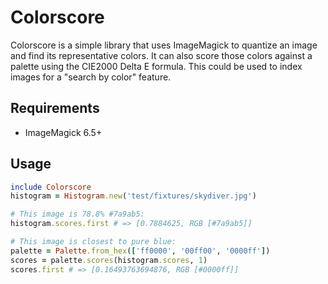 # Colorscore

Colorscore is a simple library that uses ImageMagick to quantize an image and find its representative colors. It can also score those colors against a palette using the CIE2000 Delta E formula. This could be used to index images for a "search by color" feature.

## Requirements

* ImageMagick 6.5+

## Usage

```ruby
include Colorscore
histogram = Histogram.new('test/fixtures/skydiver.jpg')

# This image is 78.8% #7a9ab5:
histogram.scores.first # => [0.7884625, RGB [#7a9ab5]]

# This image is closest to pure blue:
palette = Palette.from_hex(['ff0000', '00ff00', '0000ff'])
scores = palette.scores(histogram.scores, 1)
scores.first # => [0.16493763694876, RGB [#0000ff]]
```
